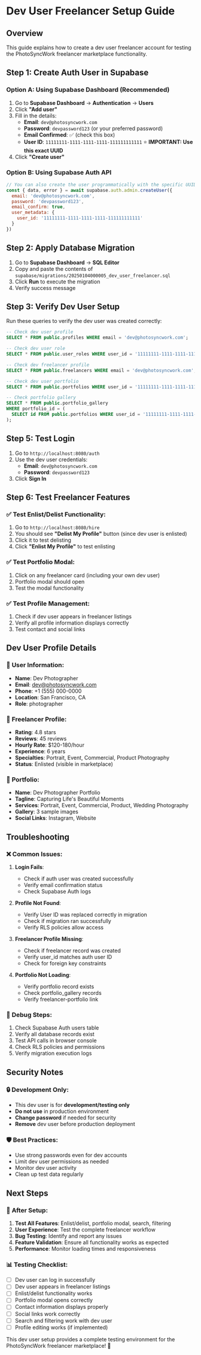 # Dev User Freelancer Setup Guide

## Overview
This guide explains how to create a dev user freelancer account for testing the PhotoSyncWork freelancer marketplace functionality.

## Step 1: Create Auth User in Supabase

### Option A: Using Supabase Dashboard (Recommended)
1. Go to **Supabase Dashboard** → **Authentication** → **Users**
2. Click **"Add user"**
3. Fill in the details:
   - **Email**: `dev@photosyncwork.com`
   - **Password**: `devpassword123` (or your preferred password)
   - **Email Confirmed**: ✅ (check this box)
   - **User ID**: `11111111-1111-1111-1111-111111111111` ⭐ **IMPORTANT: Use this exact UUID**
4. Click **"Create user"**

### Option B: Using Supabase Auth API
```javascript
// You can also create the user programmatically with the specific UUID
const { data, error } = await supabase.auth.admin.createUser({
  email: 'dev@photosyncwork.com',
  password: 'devpassword123',
  email_confirm: true,
  user_metadata: {
    user_id: '11111111-1111-1111-1111-111111111111'
  }
})
```

## Step 2: Apply Database Migration

1. Go to **Supabase Dashboard** → **SQL Editor**
2. Copy and paste the contents of `supabase/migrations/20250104000005_dev_user_freelancer.sql`
3. Click **Run** to execute the migration
4. Verify success message

## Step 3: Verify Dev User Setup

Run these queries to verify the dev user was created correctly:

```sql
-- Check dev user profile
SELECT * FROM public.profiles WHERE email = 'dev@photosyncwork.com';

-- Check dev user role
SELECT * FROM public.user_roles WHERE user_id = '11111111-1111-1111-1111-111111111111';

-- Check dev freelancer profile
SELECT * FROM public.freelancers WHERE email = 'dev@photosyncwork.com';

-- Check dev user portfolio
SELECT * FROM public.portfolios WHERE user_id = '11111111-1111-1111-1111-111111111111';

-- Check portfolio gallery
SELECT * FROM public.portfolio_gallery 
WHERE portfolio_id = (
  SELECT id FROM public.portfolios WHERE user_id = '11111111-1111-1111-1111-111111111111'
);
```

## Step 5: Test Login

1. Go to `http://localhost:8080/auth`
2. Use the dev user credentials:
   - **Email**: `dev@photosyncwork.com`
   - **Password**: `devpassword123`
3. Click **Sign In**

## Step 6: Test Freelancer Features

### ✅ **Test Enlist/Delist Functionality**:
1. Go to `http://localhost:8080/hire`
2. You should see **"Delist My Profile"** button (since dev user is enlisted)
3. Click it to test delisting
4. Click **"Enlist My Profile"** to test enlisting

### ✅ **Test Portfolio Modal**:
1. Click on any freelancer card (including your own dev user)
2. Portfolio modal should open
3. Test the modal functionality

### ✅ **Test Profile Management**:
1. Check if dev user appears in freelancer listings
2. Verify all profile information displays correctly
3. Test contact and social links

## Dev User Profile Details

### 👤 **User Information**:
- **Name**: Dev Photographer
- **Email**: dev@photosyncwork.com
- **Phone**: +1 (555) 000-0000
- **Location**: San Francisco, CA
- **Role**: photographer

### 📸 **Freelancer Profile**:
- **Rating**: 4.8 stars
- **Reviews**: 45 reviews
- **Hourly Rate**: $120-180/hour
- **Experience**: 6 years
- **Specialties**: Portrait, Event, Commercial, Product Photography
- **Status**: Enlisted (visible in marketplace)

### 🎨 **Portfolio**:
- **Name**: Dev Photographer Portfolio
- **Tagline**: Capturing Life's Beautiful Moments
- **Services**: Portrait, Event, Commercial, Product, Wedding Photography
- **Gallery**: 3 sample images
- **Social Links**: Instagram, Website

## Troubleshooting

### ❌ **Common Issues**:

1. **Login Fails**:
   - Check if auth user was created successfully
   - Verify email confirmation status
   - Check Supabase Auth logs

2. **Profile Not Found**:
   - Verify User ID was replaced correctly in migration
   - Check if migration ran successfully
   - Verify RLS policies allow access

3. **Freelancer Profile Missing**:
   - Check if freelancer record was created
   - Verify user_id matches auth user ID
   - Check for foreign key constraints

4. **Portfolio Not Loading**:
   - Verify portfolio record exists
   - Check portfolio_gallery records
   - Verify freelancer-portfolio link

### 🔧 **Debug Steps**:
1. Check Supabase Auth users table
2. Verify all database records exist
3. Test API calls in browser console
4. Check RLS policies and permissions
5. Verify migration execution logs

## Security Notes

### 🔒 **Development Only**:
- This dev user is for **development/testing only**
- **Do not use** in production environment
- **Change password** if needed for security
- **Remove** dev user before production deployment

### 🛡️ **Best Practices**:
- Use strong passwords even for dev accounts
- Limit dev user permissions as needed
- Monitor dev user activity
- Clean up test data regularly

## Next Steps

### 🚀 **After Setup**:
1. **Test All Features**: Enlist/delist, portfolio modal, search, filtering
2. **User Experience**: Test the complete freelancer workflow
3. **Bug Testing**: Identify and report any issues
4. **Feature Validation**: Ensure all functionality works as expected
5. **Performance**: Monitor loading times and responsiveness

### 📊 **Testing Checklist**:
- [ ] Dev user can log in successfully
- [ ] Dev user appears in freelancer listings
- [ ] Enlist/delist functionality works
- [ ] Portfolio modal opens correctly
- [ ] Contact information displays properly
- [ ] Social links work correctly
- [ ] Search and filtering work with dev user
- [ ] Profile editing works (if implemented)

This dev user setup provides a complete testing environment for the PhotoSyncWork freelancer marketplace! 🎉
